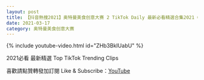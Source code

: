 ```yaml
---
layout: post
title: 【抖音熱搜2021】奥特曼美食创意大赛 2 TikTok Daily 最新必看精選合集2021 03 17
date: 2021-03-17
category: 奥特曼美食创意大赛
---
```


{% include youtube-video.html id="ZHb3BkIUabU" %}

2021必看 最新精選 Top TikTok Trending Clips

喜歡請點贊轉發加訂閱 Like & Subscribe：[YouTube](https://www.youtube.com/channel/UCAoR7VcanIPd04uEq_GIylA/videos)

